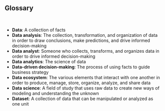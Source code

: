 ## Glossary

&nbsp;

* **Data**: A collection of facts 
* **Data analysis**: The collection, transformation, and organization of data in order to draw conclusions, make predictions, and drive informed decision-making 
* **Data analyst**: Someone who collects, transforms, and organizes data in order to drive informed decision-making 
* **Data analytics**: The science of data 
* **Data-driven decision-making**: The process of using facts to guide business strategy 
* **Data ecosystem**: The various elements that interact with one another in order to produce, manage, store, organize, analyze, and share data 
* **Data science**: A field of study that uses raw data to create new ways of modeling and understanding the unknown 
* **Dataset**: A collection of data that can be manipulated or analyzed as one unit 
